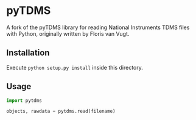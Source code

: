 pyTDMS
======

A fork of the pyTDMS library for reading National Instruments TDMS files with Python,
originally written by Floris van Vugt.

Installation
------------

Execute `python setup.py install` inside this directory.

Usage
-----

```python
import pytdms

objects, rawdata = pytdms.read(filename)
```